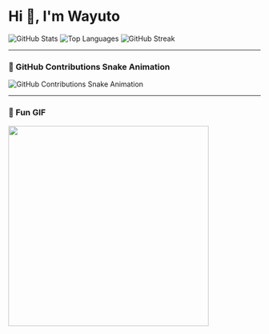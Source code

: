 # Hi 👋, I'm Wayuto

![GitHub Stats](https://github-readme-stats.vercel.app/api?username=wayuto&show_icons=true&theme=radical)
![Top Languages](https://github-readme-stats.vercel.app/api/top-langs/?username=wayuto&layout=compact&theme=radical)
![GitHub Streak](https://github-readme-streak-stats.herokuapp.com/?user=wayuto&theme=radical)

---

### 🐍 GitHub Contributions Snake Animation
![GitHub Contributions Snake Animation](https://github.com/wayuto/wayuto/blob/output/github-contribution-grid-snake.svg)

---

### 🎉 Fun GIF
<img src="https://media.giphy.com/media/3o6Zt481isNVuQI1l6/giphy.gif" width="400" />
